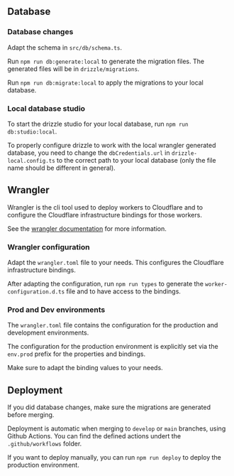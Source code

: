 ## Database

### Database changes

Adapt the schema in `src/db/schema.ts`.

Run `npm run db:generate:local` to generate the migration files. The generated files will be in `drizzle/migrations`.

Run `npm run db:migrate:local` to apply the migrations to your local database.

### Local database studio

To start the drizzle studio for your local database, run `npm run db:studio:local`.

To properly configure drizzle to work with the local wrangler generated database, you need to change the `dbCredentials.url` in `drizzle-local.config.ts` to the correct path to your local database (only the file name should be different in general).

## Wrangler

Wrangler is the cli tool used to deploy workers to Cloudflare and to configure the Cloudflare infrastructure bindings for those workers.

See the [wrangler documentation](https://developers.cloudflare.com/workers/wrangler) for more information.

### Wrangler configuration

Adapt the `wrangler.toml` file to your needs. This configures the Cloudflare infrastructure bindings.

After adapting the configuration, run `npm run types` to generate the `worker-configuration.d.ts` file and to have access to the bindings.

### Prod and Dev environments

The `wrangler.toml` file contains the configuration for the production and development environments.

The configuration for the production environment is explicitly set via the `env.prod` prefix for the properties and bindings.

Make sure to adapt the binding values to your needs.

## Deployment

If you did database changes, make sure the migrations are generated before merging.

Deployment is automatic when merging to `develop` or `main` branches, using Github Actions. 
You can find the defined actions undert the `.github/workflows` folder.

If you want to deploy manually, you can run `npm run deploy` to deploy the production environment.